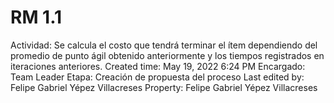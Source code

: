 # RM 1.1

Actividad: Se calcula el costo que tendrá terminar el ítem dependiendo del promedio de punto ágil obtenido anteriormente y los tiempos registrados en iteraciones anteriores.
Created time: May 19, 2022 6:24 PM
Encargado: Team Leader
Etapa: Creación de propuesta del proceso
Last edited by: Felipe Gabriel Yépez Villacreses
Property: Felipe Gabriel Yépez Villacreses